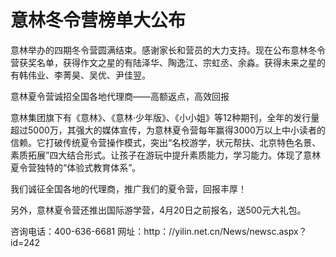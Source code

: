 # 意林冬令营榜单大公布

意林举办的四期冬令营圆满结束。感谢家长和营员的大力支持。现在公布意林冬令营获奖名单，获得作文之星的有陆泽华、陶逸江、宗虹丞、余淼。获得未来之星的有韩伟业、李菁昊、吴优、尹佳翌。 

意林夏令营诚招全国各地代理商——高额返点，高效回报 

意林集团旗下有《意林》、《意林·少年版》、《小小姐》等12种期刊，全年的发行量超过5000万，其强大的媒体宣传，为意林夏令营每年赢得3000万以上中小读者的信赖。它打破传统夏令营操作模式，突出“名校游学，状元帮扶、北京特色名景、素质拓展”四大结合形式。让孩子在游玩中提升素质能力，学习能力。体现了意林夏令营独特的“体验式教育体系”。 

我们诚征全国各地的代理商，推广我们的夏令营，回报丰厚！ 

另外，意林夏令营还推出国际游学营，4月20日之前报名，送500元大礼包。 

咨询电话：400-636-6681 网址：http：//yilin.net.cn/News/newsc.aspx？id=242